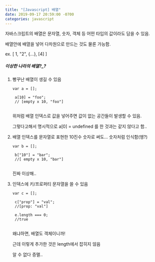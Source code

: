 ```yaml
---
title: "[Javascript] 배열"
date: 2019-09-17 20:59:00 -0700
categories: javascript
---
```


자바스크립트의 배열은 문자열, 숫자, 객체 등 어떤 타입의 값이라도 담을 수 있음.

배열안에 배열을 넣어 다차원으로 만드는 것도 물론 가능함.

ex. [ 1, "2", {...}, [4] ]



##### 이상한 나라의 배열?_?
 
 
1. 빵꾸난 배열이 생길 수 있음

    <pre><code>var a = [];

    a[10] = "foo";
    // [empty x 10, "foo"] 
    </code></pre>
    
    위처럼 배열 인덱스로 값을 넣어주면 값이 없는 공간들이 발생할 수 있음.

    그렇다고해서 명시적으로 a[0] = undefined 를 한 것과는 같지 않다고 함..



2. 배열 인덱스를 문자열로 표현한 10진수 숫자로 써도... 숫자처럼 인식함(엥?)

    <pre><code>var b = [];

    b["10"] = "bar";
    //[ empty x 10, "bar"]
    </code></pre> 
    
    진짜 이상해..



3. 인덱스에 키/프로퍼티 문자열을 쓸 수 있음

    <pre><code>var c = [];

    c["prop"] = "val";
    //[prop: "val"]

    e.length === 0;
    //true
    </code></pre> 

    왜냐하면, 배열도 객체이니까!

    근데 이렇게 추가한 것은 length에서 잡히지 않음

    알 수 없다 증맬..
